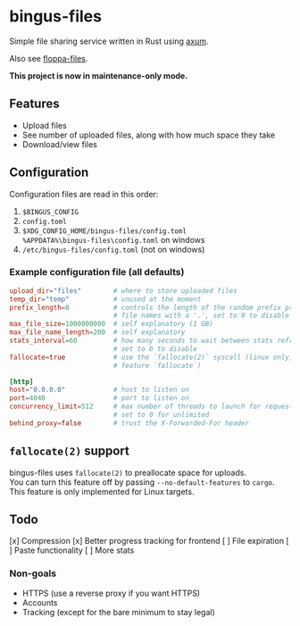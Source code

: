 # bingus-files

Simple file sharing service written in Rust using [axum](https://github.com/tokio-rs/axum).

Also see [floppa-files](https://github.com/gosher-studios/floppa-files).

**This project is now in maintenance-only mode.**

## Features

- Upload files
- See number of uploaded files, along with how much space they take
- Download/view files

## Configuration

Configuration files are read in this order:

1. `$BINGUS_CONFIG`
2. `config.toml`
3. `$XDG_CONFIG_HOME/bingus-files/config.toml`  
   `%APPDATA%\bingus-files\config.toml` on windows
4. `/etc/bingus-files/config.toml` (not on windows)

### Example configuration file (all defaults)

```toml
upload_dir="files"        # where to store uploaded files
temp_dir="temp"           # unused at the moment
prefix_length=8           # controls the length of the random prefix prepended to
                          # file names with a '.', set to 0 to disable
max_file_size=1000000000  # self explanatory (1 GB)
max_file_name_length=200  # self explanatory
stats_interval=60         # how many seconds to wait between stats refreshes,
                          # set to 0 to disable
fallocate=true            # use the `fallocate(2)` syscall (linux only, requires
                          # feature `fallocate`)

[http]
host="0.0.0.0"            # host to listen on
port=4040                 # port to listen on
concurrency_limit=512     # max number of threads to launch for request handling,
                          # set to 0 for unlimited
behind_proxy=false        # trust the X-Forwarded-For header
```

## `fallocate(2)` support

bingus-files uses `fallocate(2)` to preallocate space for uploads.  
You can turn this feature off by passing `--no-default-features` to `cargo`.  
This feature is only implemented for Linux targets.

## Todo

[x] Compression
[x] Better progress tracking for frontend
[ ] File expiration
[ ] Paste functionality
[ ] More stats

### Non-goals

- HTTPS (use a reverse proxy if you want HTTPS)
- Accounts
- Tracking (except for the bare minimum to stay legal)
